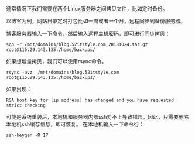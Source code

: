 通常情况下我们需要在两个Linux服务器之间拷贝文件，比如定时备份。


以博客为例，网站目录定时打包比如一周或者一个月，远程同步到备份服务器。


博客服务器输入一下命令，然后输入远程主机密码，即可进行同步拷贝：
```
scp -r /mnt/domains/blog.52itstyle.com_20181024.tar.gz  root@115.29.143.135:/home/backups/
```

如果想增量拷贝，我们可以使用rsync命令。


```
rsync -avz  /mnt/domains/blog.52itstyle.com  root@115.29.143.135:/home/backups/
```


如果出现：


```
RSA host key for [ip address] has changed and you have requested strict checking
```
可能是系统重装后，本地机和服务器内部ssh对不上导致错误，因此，只需要删除本地机ssh缓存信息，即可恢复。 
在本地机输入一下命令行：

```
ssh-keygen -R IP
```


